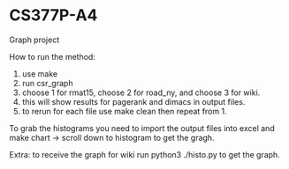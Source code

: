 # CS377P-A4
Graph project

How to run the method:

1. use make
2. run csr_graph
3. choose 1 for rmat15, choose 2 for road_ny, and choose 3 for wiki.
4. this will show results for pagerank and dimacs in output files.
5. to rerun for each file use make clean then repeat from 1.

To grab the histograms you need to import the output files into excel and make chart -> scroll down to histogram to get the gragh.

Extra: to receive the graph for wiki run python3 ./histo.py to get the graph.